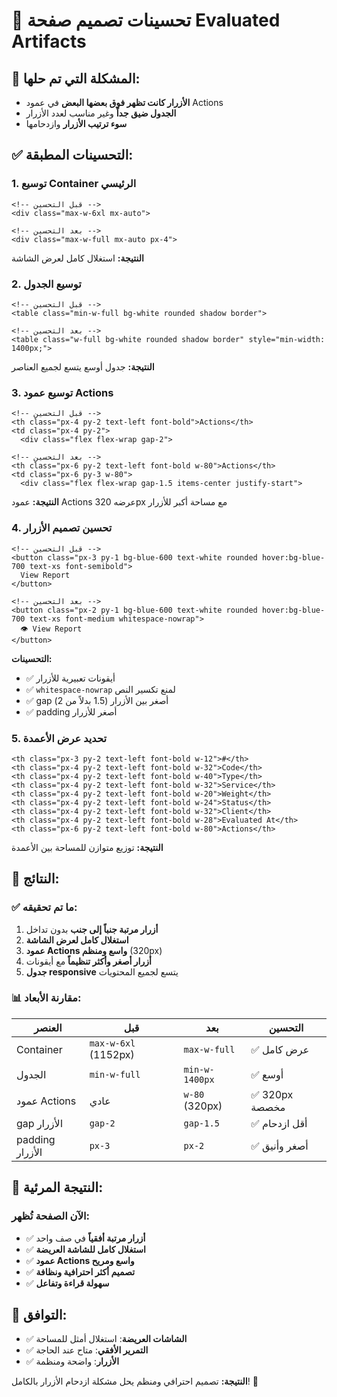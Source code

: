 # 🎨 تحسينات تصميم صفحة Evaluated Artifacts

## 🚨 المشكلة التي تم حلها:
- **الأزرار كانت تظهر فوق بعضها البعض** في عمود Actions
- **الجدول ضيق جداً** وغير مناسب لعدد الأزرار
- **سوء ترتيب الأزرار** وازدحامها

## ✅ التحسينات المطبقة:

### 1. توسيع Container الرئيسي
```vue
<!-- قبل التحسين -->
<div class="max-w-6xl mx-auto">

<!-- بعد التحسين -->
<div class="max-w-full mx-auto px-4">
```
**النتيجة:** استغلال كامل لعرض الشاشة

### 2. توسيع الجدول
```vue
<!-- قبل التحسين -->
<table class="min-w-full bg-white rounded shadow border">

<!-- بعد التحسين -->
<table class="w-full bg-white rounded shadow border" style="min-width: 1400px;">
```
**النتيجة:** جدول أوسع يتسع لجميع العناصر

### 3. توسيع عمود Actions
```vue
<!-- قبل التحسين -->
<th class="px-4 py-2 text-left font-bold">Actions</th>
<td class="px-4 py-2">
  <div class="flex flex-wrap gap-2">

<!-- بعد التحسين -->
<th class="px-6 py-2 text-left font-bold w-80">Actions</th>
<td class="px-6 py-3 w-80">
  <div class="flex flex-wrap gap-1.5 items-center justify-start">
```
**النتيجة:** عمود Actions عرضه 320px مع مساحة أكبر للأزرار

### 4. تحسين تصميم الأزرار
```vue
<!-- قبل التحسين -->
<button class="px-3 py-1 bg-blue-600 text-white rounded hover:bg-blue-700 text-xs font-semibold">
  View Report
</button>

<!-- بعد التحسين -->
<button class="px-2 py-1 bg-blue-600 text-white rounded hover:bg-blue-700 text-xs font-medium whitespace-nowrap">
  👁️ View Report
</button>
```
**التحسينات:**
- ✅ أيقونات تعبيرية للأزرار
- ✅ `whitespace-nowrap` لمنع تكسير النص
- ✅ gap أصغر بين الأزرار (1.5 بدلاً من 2)
- ✅ padding أصغر للأزرار

### 5. تحديد عرض الأعمدة
```vue
<th class="px-3 py-2 text-left font-bold w-12">#</th>
<th class="px-4 py-2 text-left font-bold w-32">Code</th>
<th class="px-4 py-2 text-left font-bold w-40">Type</th>
<th class="px-4 py-2 text-left font-bold w-32">Service</th>
<th class="px-4 py-2 text-left font-bold w-20">Weight</th>
<th class="px-4 py-2 text-left font-bold w-24">Status</th>
<th class="px-4 py-2 text-left font-bold w-32">Client</th>
<th class="px-4 py-2 text-left font-bold w-28">Evaluated At</th>
<th class="px-6 py-2 text-left font-bold w-80">Actions</th>
```
**النتيجة:** توزيع متوازن للمساحة بين الأعمدة

## 🎯 النتائج:

### ✅ ما تم تحقيقه:
1. **أزرار مرتبة جنباً إلى جنب** بدون تداخل
2. **استغلال كامل لعرض الشاشة** 
3. **عمود Actions واسع ومنظم** (320px)
4. **أزرار أصغر وأكثر تنظيماً** مع أيقونات
5. **جدول responsive** يتسع لجميع المحتويات

### 📊 مقارنة الأبعاد:
| العنصر | قبل | بعد | التحسين |
|--------|-----|-----|---------|
| Container | `max-w-6xl` (1152px) | `max-w-full` | ✅ عرض كامل |
| الجدول | `min-w-full` | `min-w-1400px` | ✅ أوسع |
| عمود Actions | عادي | `w-80` (320px) | ✅ 320px مخصصة |
| gap الأزرار | `gap-2` | `gap-1.5` | ✅ أقل ازدحام |
| padding الأزرار | `px-3` | `px-2` | ✅ أصغر وأنيق |

## 🧪 النتيجة المرئية:

### الآن الصفحة تُظهر:
- ✅ **أزرار مرتبة أفقياً** في صف واحد
- ✅ **استغلال كامل للشاشة العريضة**
- ✅ **عمود Actions واسع ومريح**
- ✅ **تصميم أكثر احترافية ونظافة**
- ✅ **سهولة قراءة وتفاعل**

## 📱 التوافق:
- ✅ **الشاشات العريضة**: استغلال أمثل للمساحة
- ✅ **التمرير الأفقي**: متاح عند الحاجة
- ✅ **الأزرار**: واضحة ومنظمة

**النتيجة:** تصميم احترافي ومنظم يحل مشكلة ازدحام الأزرار بالكامل! 🎉 